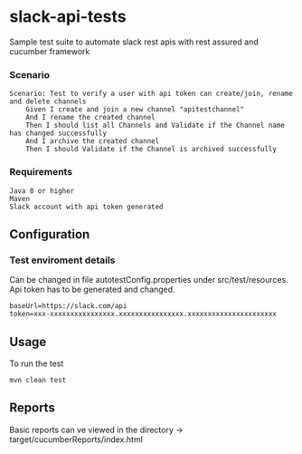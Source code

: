 # slack-api-tests
Sample test suite to automate slack rest apis with rest assured and cucumber framework

### Scenario
```
Scenario: Test to verify a user with api token can create/join, rename and delete channels
    Given I create and join a new channel "apitestchannel"
    And I rename the created channel
    Then I should list all Channels and Validate if the Channel name has changed successfully
    And I archive the created channel
    Then I should Validate if the Channel is archived successfully
```

### Requirements
```
Java 8 or higher
Maven
Slack account with api token generated
```

## Configuration

### Test enviroment details

Can be changed in file autotestConfig.properties under src/test/resources. 
Api token has to be generated and changed.
```
baseUrl=https://slack.com/api
token=xxx-xxxxxxxxxxxxxxxx.xxxxxxxxxxxxxxxx.xxxxxxxxxxxxxxxxxxxxxx
```

## Usage
To run the test
```
mvn clean test
```

## Reports

Basic reports can ve viewed in the directory -> target/cucumberReports/index.html

